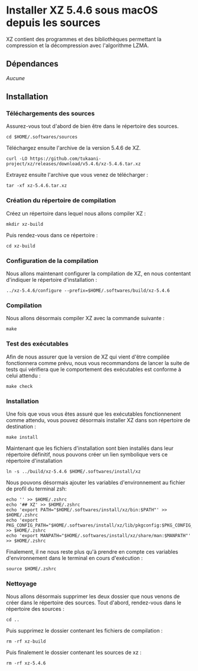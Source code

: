 # Installer XZ 5.4.6 sous macOS depuis les sources

XZ contient des programmes et des bibliothèques permettant la compression et la
décompression avec l'algorithme LZMA.

## Dépendances

_Aucune_

## Installation

### Téléchargements des sources

Assurez-vous tout d'abord de bien être dans le répertoire des sources.

```
cd $HOME/.softwares/sources
```

Téléchargez ensuite l'archive de la version 5.4.6 de XZ.

```
curl -LO https://github.com/tukaani-project/xz/releases/download/v5.4.6/xz-5.4.6.tar.xz
```

Extrayez ensuite l'archive que vous venez de télécharger :

```
tar -xf xz-5.4.6.tar.xz
```

### Création du répertoire de compilation

Créez un répertoire dans lequel nous allons compiler XZ :

```
mkdir xz-build
```

Puis rendez-vous dans ce répertoire :

```
cd xz-build
```

### Configuration de la compilation

Nous allons maintenant configurer la compilation de XZ, en nous contentant
d'indiquer le répertoire d'installation :

```
../xz-5.4.6/configure --prefix=$HOME/.softwares/build/xz-5.4.6
```

### Compilation

Nous allons désormais compiler XZ avec la commande suivante :

```
make
```

### Test des exécutables

Afin de nous assurer que la version de XZ qui vient d'être compilée fonctionnera 
comme prévu, nous vous recommandons de lancer la suite de tests qui vérifiera
que le comportement des exécutables est conforme à celui attendu :

```
make check
```

### Installation

Une fois que vous vous êtes assuré que les exécutables fonctionnenent comme
attendu, vous pouvez désormais installer XZ dans son répertoire de
destination :

```
make install
```

Maintenant que les fichiers d'installation sont bien installés dans leur
répertoire définitif, nous pouvons créer un lien symbolique vers ce répertoire
d'installation

```
ln -s ../build/xz-5.4.6 $HOME/.softwares/install/xz
```

Nous pouvons désormais ajouter les variables d'environnement au fichier de
profil du terminal zsh:

```
echo '' >> $HOME/.zshrc
echo '## XZ' >> $HOME/.zshrc
echo 'export PATH="$HOME/.softwares/install/xz/bin:$PATH"' >> $HOME/.zshrc
echo 'export PKG_CONFIG_PATH="$HOME/.softwares/install/xz/lib/pkgconfig:$PKG_CONFIG_PATH"' >> $HOME/.zshrc
echo 'export MANPATH="$HOME/.softwares/install/xz/share/man:$MANPATH"' >> $HOME/.zshrc
```

Finalement, il ne nous reste plus qu'à prendre en compte ces variables
d'environnement dans le terminal en cours d'exécution :

```
source $HOME/.zshrc
```

### Nettoyage

Nous allons désormais supprimer les deux dossier que nous venons de créer dans
le répertoire des sources. Tout d'abord, rendez-vous dans le répertoire des
sources :

```
cd ..
```

Puis supprimez le dossier contenant les fichiers de compilation :

```
rm -rf xz-build
```

Puis finalement le dossier contenant les sources de xz :

```
rm -rf xz-5.4.6
```